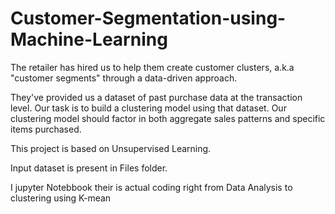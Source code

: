 # Customer-Segmentation-using-Machine-Learning

The retailer has hired us to help them create customer clusters, a.k.a "customer segments" through a data-driven approach.

They've provided us a dataset of past purchase data at the transaction level.
Our task is to build a clustering model using that dataset.
Our clustering model should factor in both aggregate sales patterns and specific items purchased.

This project is based on Unsupervised Learning.

Input dataset is present in Files folder.

I jupyter Notebbook their is actual coding right from Data Analysis to clustering using K-mean
